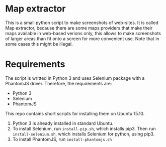 # Map extractor
This is a small python script to make screenshots of web-sites. It is called Map extractor, because there are some maps providers that make their maps available in web-based verions only, this allows to make screenshots of larger areas than fit onto a screen for more convenient use. Note that in some cases this might be illegal.

# Requirements
The script is writted in Python 3 and uses Selenium package with a PhantomJS driver. Therefore, the requirements are:

- Python 3
- Selenium
- PhantomJS

This repo contains short scripts for installing them on Ubuntu 15.10. 

1. Python 3 is already installed in standard Ubuntu.
2. To install Selenium, run `install-pip.sh`, which installs pip3. Then run `install-selenium.sh`, which installs Selenium for python, using pip3.
3. To install PhantomJS, run `install-phantomjs.sh`

